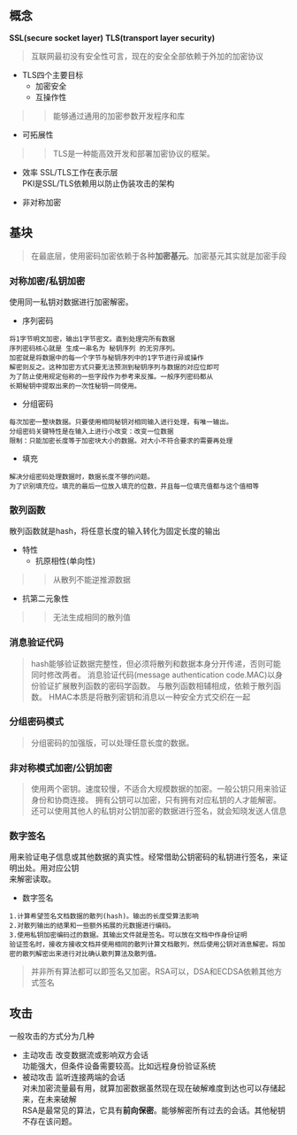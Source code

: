## 概念
**SSL(secure socket layer)**
**TLS(transport layer security)**
> 互联网最初没有安全性可言，现在的安全全部依赖于外加的加密协议
- TLS四个主要目标
  - 加密安全 
  - 互操作性
>> 能够通过通用的加密参数开发程序和库
  - 可拓展性
>> TLS是一种能高效开发和部署加密协议的框架。
  - 效率
SSL/TLS工作在表示层<br>
PKI是SSL/TLS依赖用以防止伪装攻击的架构<br>

- 非对称加密

## 基块
> 在最底层，使用密码加密依赖于各种**加密基元**。加密基元其实就是加密手段
### 对称加密/私钥加密
使用同一私钥对数据进行加密解密。
- 序列密码
```
将1字节明文加密，输出1字节密文。直到处理完所有数据
序列密码核心就是 生成一串名为 秘钥序列 的无穷序列。
加密就是将数据中的每一个字节与秘钥序列中的1字节进行异或操作
解密则反之。这种加密方式只要无法预测到秘钥序列与数据的对应位即可
为了防止使用规定俗称的一些字段作为参考来反推。一般序列密码都从
长期秘钥中提取出来的一次性秘钥一同使用。
```
- 分组密码
```
每次加密一整块数据。只要使用相同秘钥对相同输入进行处理，有唯一输出。
分组密码关键特性是在输入上进行小改变：改变一位数据
限制：只能加密长度等于加密块大小的数据。对大小不符合要求的需要再处理
```
- 填充
```
解决分组密码处理数据时，数据长度不够的问题。
为了识别填充位。填充的最后一位放入填充的位数，并且每一位填充值都与这个值相等
```
### 散列函数
散列函数就是hash，将任意长度的输入转化为固定长度的输出
- 特性
  - 抗原相性(单向性)
>> 从散列不能逆推源数据
  - 抗第二元象性
>> 无法生成相同的散列值
### 消息验证代码
> hash能够验证数据完整性，但必须将散列和数据本身分开传递，否则可能同时修改两者。
消息验证代码(message authentication code.MAC)以身份验证扩展散列函数的密码学函数。
与散列函数相辅相成，依赖于散列函数。
HMAC本质是将散列密钥和消息以一种安全方式交织在一起
### 分组密码模式
> 分组密码的加强版，可以处理任意长度的数据。
### 非对称模式加密/公钥加密
> 使用两个密钥。速度较慢，不适合大规模数据的加密。一般公钥只用来验证身份和协商连接。
拥有公钥可以加密，只有拥有对应私钥的人才能解密。还可以使用其他人的私钥对公钥加密的数据进行签名，就会知晓发送人信息
### 数字签名
用来验证电子信息或其他数据的真实性。经常借助公钥密码的私钥进行签名，来证明出处。用对应公钥<br>
来解密读取。
- 数字签名
```
1.计算希望签名文档数据的散列(hash)。输出的长度受算法影响
2.对散列输出的结果和一些额外拓展的元数据进行编码。
3.使用私钥加密编码过的数据。其输出文件就是签名。可以放在文档中作身份证明
验证签名时，接收方接收文档并使用相同的散列计算文档散列，然后使用公钥对消息解密。将加密的散列解密出来进行对比确认散列算法及散列值。
```
> 并非所有算法都可以即签名又加密。RSA可以，DSA和ECDSA依赖其他方式签名

## 攻击
一般攻击的方式分为几种
- 主动攻击
改变数据流或影响双方会话<br>
功能强大，但条件设备需要较高。比如远程身份验证系统
- 被动攻击
监听连接两端的会话<br>
对未加密流量最有用，就算加密数据虽然现在现在破解难度到达也可以存储起来，在未来破解<br>
RSA是最常见的算法，它具有**前向保密**。能够解密所有过去的会话。其他秘钥不存在该问题。
